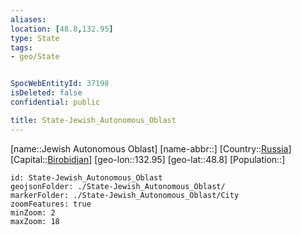 ```yaml
---
aliases: 
location: [48.8,132.95]
type: State
tags:
- geo/State


SpocWebEntityId: 37198
isDeleted: false
confidential: public

title: State-Jewish_Autonomous_Oblast
---
```

[name::Jewish Autonomous Oblast]
[name-abbr::]
[Country::[Russia](geo/Continent/Europe/Russia.md)]
[Capital::[Birobidjan](geo/Continent/Europe/Russia/City/Birobidjan.md)]
[geo-lon::132.95]
[geo-lat::48.8]
[Population::]



```leaflet
id: State-Jewish_Autonomous_Oblast
geojsonFolder: ./State-Jewish_Autonomous_Oblast/
markerFolder: ./State-Jewish_Autonomous_Oblast/City
zoomFeatures: true 
minZoom: 2 
maxZoom: 18
```


